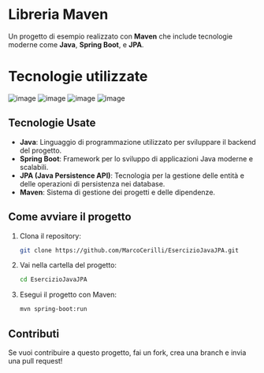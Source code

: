 

# Libreria Maven

Un progetto di esempio realizzato con **Maven** che include tecnologie moderne come **Java**, **Spring Boot**, e **JPA**.
# Tecnologie utilizzate
![image](https://github.com/user-attachments/assets/2f67aaad-b88b-40c1-a4f5-330e44361361) ![image](https://github.com/user-attachments/assets/96d26cc0-80d2-41cc-876f-8e951fcce3c9) ![image](https://github.com/user-attachments/assets/a9db36c7-7852-4bb0-a612-08aac7276a16) ![image](https://github.com/user-attachments/assets/ff5a175c-bf83-443a-891b-5034bcee064c)










## Tecnologie Usate

- **Java**: Linguaggio di programmazione utilizzato per sviluppare il backend del progetto.
- **Spring Boot**: Framework per lo sviluppo di applicazioni Java moderne e scalabili.
- **JPA (Java Persistence API)**: Tecnologia per la gestione delle entità e delle operazioni di persistenza nei database.
- **Maven**: Sistema di gestione dei progetti e delle dipendenze.

## Come avviare il progetto

1. Clona il repository:

    ```bash
    git clone https://github.com/MarcoCerilli/EsercizioJavaJPA.git
    ```

2. Vai nella cartella del progetto:

    ```bash
    cd EsercizioJavaJPA
    ```

3. Esegui il progetto con Maven:

    ```bash
    mvn spring-boot:run
    ```

## Contributi

Se vuoi contribuire a questo progetto, fai un fork, crea una branch e invia una pull request!

